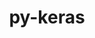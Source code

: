 ---
title: "py-keras"
layout: cache
categories: [package, develop]
meta: {"versions": ["2.14.0", "3.0.2", "3.0.4"], "compilers": ["apple-clang@=15.0.0", "gcc@=11.3.0", "gcc@=11.4.0"], "oss": ["ubuntu22.04", "ventura"], "platforms": ["darwin", "linux"], "targets": ["aarch64", "x86_64_v3"], "stacks": ["ml-darwin-aarch64-mps", "ml-linux-x86_64-cpu", "ml-linux-x86_64-cuda", "ml-linux-x86_64-rocm", "root"], "num_specs": 90, "num_specs_by_stack": {"ml-darwin-aarch64-mps": 10, "root": 90, "ml-linux-x86_64-cpu": 31, "ml-linux-x86_64-rocm": 21, "ml-linux-x86_64-cuda": 28}}
spec_details: [{"hash": "vmay5mmgirexryst4xkd5wyds33xrdga", "compiler": "apple-clang@=15.0.0", "versions": ["3.0.2"], "os": "ventura", "platform": "darwin", "target": "aarch64", "variants": ["backend=torch", "build_system=python_pip"], "stacks": ["ml-darwin-aarch64-mps", "root"], "size": "-", "tarball": "https://binaries.spack.io/develop/build_cache/darwin-ventura-aarch64/apple-clang-15.0.0/py-keras-3.0.2/darwin-ventura-aarch64-apple-clang-15.0.0-py-keras-3.0.2-vmay5mmgirexryst4xkd5wyds33xrdga.spack"}, {"hash": "d5khudi5jg7zaz574yfhs6fivyw7khj2", "compiler": "apple-clang@=15.0.0", "versions": ["3.0.2"], "os": "ventura", "platform": "darwin", "target": "aarch64", "variants": ["backend=torch", "build_system=python_pip"], "stacks": ["ml-darwin-aarch64-mps", "root"], "size": "-", "tarball": "https://binaries.spack.io/develop/build_cache/darwin-ventura-aarch64/apple-clang-15.0.0/py-keras-3.0.2/darwin-ventura-aarch64-apple-clang-15.0.0-py-keras-3.0.2-d5khudi5jg7zaz574yfhs6fivyw7khj2.spack"}, {"hash": "5lkdvfk6t2tvcncjt5klyhp2gsdaza53", "compiler": "apple-clang@=15.0.0", "versions": ["3.0.2"], "os": "ventura", "platform": "darwin", "target": "aarch64", "variants": ["backend=torch", "build_system=python_pip"], "stacks": ["ml-darwin-aarch64-mps", "root"], "size": "-", "tarball": "https://binaries.spack.io/develop/build_cache/darwin-ventura-aarch64/apple-clang-15.0.0/py-keras-3.0.2/darwin-ventura-aarch64-apple-clang-15.0.0-py-keras-3.0.2-5lkdvfk6t2tvcncjt5klyhp2gsdaza53.spack"}, {"hash": "fy2gfkczkc5tyyql42v3hhzt46qimwov", "compiler": "apple-clang@=15.0.0", "versions": ["3.0.2"], "os": "ventura", "platform": "darwin", "target": "aarch64", "variants": ["backend=torch", "build_system=python_pip"], "stacks": ["ml-darwin-aarch64-mps", "root"], "size": "-", "tarball": "https://binaries.spack.io/develop/build_cache/darwin-ventura-aarch64/apple-clang-15.0.0/py-keras-3.0.2/darwin-ventura-aarch64-apple-clang-15.0.0-py-keras-3.0.2-fy2gfkczkc5tyyql42v3hhzt46qimwov.spack"}, {"hash": "i3gzao6abbspdvwpfekdap4anuc2a37r", "compiler": "apple-clang@=15.0.0", "versions": ["3.0.2"], "os": "ventura", "platform": "darwin", "target": "aarch64", "variants": ["backend=torch", "build_system=python_pip"], "stacks": ["ml-darwin-aarch64-mps", "root"], "size": "-", "tarball": "https://binaries.spack.io/develop/build_cache/darwin-ventura-aarch64/apple-clang-15.0.0/py-keras-3.0.2/darwin-ventura-aarch64-apple-clang-15.0.0-py-keras-3.0.2-i3gzao6abbspdvwpfekdap4anuc2a37r.spack"}, {"hash": "s2pkex2savwtvqcfmz7d36um5g3eeo2t", "compiler": "apple-clang@=15.0.0", "versions": ["3.0.2"], "os": "ventura", "platform": "darwin", "target": "aarch64", "variants": ["backend=torch", "build_system=python_pip"], "stacks": ["ml-darwin-aarch64-mps", "root"], "size": "-", "tarball": "https://binaries.spack.io/develop/build_cache/darwin-ventura-aarch64/apple-clang-15.0.0/py-keras-3.0.2/darwin-ventura-aarch64-apple-clang-15.0.0-py-keras-3.0.2-s2pkex2savwtvqcfmz7d36um5g3eeo2t.spack"}, {"hash": "dwrh25i3knimhxaqrylcx75kmtauhpao", "compiler": "apple-clang@=15.0.0", "versions": ["3.0.4"], "os": "ventura", "platform": "darwin", "target": "aarch64", "variants": ["backend=torch", "build_system=python_pip"], "stacks": ["ml-darwin-aarch64-mps", "root"], "size": "-", "tarball": "https://binaries.spack.io/develop/build_cache/darwin-ventura-aarch64/apple-clang-15.0.0/py-keras-3.0.4/darwin-ventura-aarch64-apple-clang-15.0.0-py-keras-3.0.4-dwrh25i3knimhxaqrylcx75kmtauhpao.spack"}, {"hash": "4vvizdiueysbusxh2qbmn2b5liowqwcd", "compiler": "apple-clang@=15.0.0", "versions": ["3.0.4"], "os": "ventura", "platform": "darwin", "target": "aarch64", "variants": ["backend=torch", "build_system=python_pip"], "stacks": ["ml-darwin-aarch64-mps", "root"], "size": "-", "tarball": "https://binaries.spack.io/develop/build_cache/darwin-ventura-aarch64/apple-clang-15.0.0/py-keras-3.0.4/darwin-ventura-aarch64-apple-clang-15.0.0-py-keras-3.0.4-4vvizdiueysbusxh2qbmn2b5liowqwcd.spack"}, {"hash": "yh5elet6hpugb5wd2ywtpw5j6zzooai4", "compiler": "apple-clang@=15.0.0", "versions": ["3.0.2"], "os": "ventura", "platform": "darwin", "target": "aarch64", "variants": ["backend=torch", "build_system=python_pip"], "stacks": ["ml-darwin-aarch64-mps", "root"], "size": "-", "tarball": "https://binaries.spack.io/develop/build_cache/darwin-ventura-aarch64/apple-clang-15.0.0/py-keras-3.0.2/darwin-ventura-aarch64-apple-clang-15.0.0-py-keras-3.0.2-yh5elet6hpugb5wd2ywtpw5j6zzooai4.spack"}, {"hash": "pszkwtbytismx76boqx4y4og7palvqqt", "compiler": "apple-clang@=15.0.0", "versions": ["3.0.4"], "os": "ventura", "platform": "darwin", "target": "aarch64", "variants": ["backend=torch", "build_system=python_pip"], "stacks": ["ml-darwin-aarch64-mps", "root"], "size": "-", "tarball": "https://binaries.spack.io/develop/build_cache/darwin-ventura-aarch64/apple-clang-15.0.0/py-keras-3.0.4/darwin-ventura-aarch64-apple-clang-15.0.0-py-keras-3.0.4-pszkwtbytismx76boqx4y4og7palvqqt.spack"}, {"hash": "yzdpt3l6ggekkq7bqd7b6f3thf3kxsue", "compiler": "gcc@=11.3.0", "versions": ["2.14.0"], "os": "ubuntu22.04", "platform": "linux", "target": "x86_64_v3", "variants": ["build_system=python_pip"], "stacks": ["ml-linux-x86_64-cpu", "root"], "size": "-", "tarball": "https://binaries.spack.io/develop/build_cache/linux-ubuntu22.04-x86_64_v3/gcc-11.3.0/py-keras-2.14.0/linux-ubuntu22.04-x86_64_v3-gcc-11.3.0-py-keras-2.14.0-yzdpt3l6ggekkq7bqd7b6f3thf3kxsue.spack"}, {"hash": "zfrjaaanqcclru2w3rdegiqwab3mhz3u", "compiler": "gcc@=11.3.0", "versions": ["2.14.0"], "os": "ubuntu22.04", "platform": "linux", "target": "x86_64_v3", "variants": ["build_system=python_pip"], "stacks": ["ml-linux-x86_64-cpu", "root"], "size": "-", "tarball": "https://binaries.spack.io/develop/build_cache/linux-ubuntu22.04-x86_64_v3/gcc-11.3.0/py-keras-2.14.0/linux-ubuntu22.04-x86_64_v3-gcc-11.3.0-py-keras-2.14.0-zfrjaaanqcclru2w3rdegiqwab3mhz3u.spack"}, {"hash": "yzyg4w7zaryugkegu4lvvluhccmkcp4j", "compiler": "gcc@=11.3.0", "versions": ["2.14.0"], "os": "ubuntu22.04", "platform": "linux", "target": "x86_64_v3", "variants": ["build_system=python_pip"], "stacks": ["ml-linux-x86_64-rocm", "root"], "size": "-", "tarball": "https://binaries.spack.io/develop/build_cache/linux-ubuntu22.04-x86_64_v3/gcc-11.3.0/py-keras-2.14.0/linux-ubuntu22.04-x86_64_v3-gcc-11.3.0-py-keras-2.14.0-yzyg4w7zaryugkegu4lvvluhccmkcp4j.spack"}, {"hash": "2n75mczz72rzdiyfdarbbi3x6azbumlq", "compiler": "gcc@=11.3.0", "versions": ["3.0.2"], "os": "ubuntu22.04", "platform": "linux", "target": "x86_64_v3", "variants": ["backend=torch", "build_system=python_pip"], "stacks": ["ml-linux-x86_64-cpu", "root"], "size": "-", "tarball": "https://binaries.spack.io/develop/build_cache/linux-ubuntu22.04-x86_64_v3/gcc-11.3.0/py-keras-3.0.2/linux-ubuntu22.04-x86_64_v3-gcc-11.3.0-py-keras-3.0.2-2n75mczz72rzdiyfdarbbi3x6azbumlq.spack"}, {"hash": "zwvj5cbdabqtewkizsablk6onfovk4my", "compiler": "gcc@=11.3.0", "versions": ["2.14.0"], "os": "ubuntu22.04", "platform": "linux", "target": "x86_64_v3", "variants": ["build_system=python_pip"], "stacks": ["ml-linux-x86_64-rocm", "root"], "size": "-", "tarball": "https://binaries.spack.io/develop/build_cache/linux-ubuntu22.04-x86_64_v3/gcc-11.3.0/py-keras-2.14.0/linux-ubuntu22.04-x86_64_v3-gcc-11.3.0-py-keras-2.14.0-zwvj5cbdabqtewkizsablk6onfovk4my.spack"}, {"hash": "x3nvacplwprlw652afuertvzyf6agnrr", "compiler": "gcc@=11.3.0", "versions": ["3.0.4"], "os": "ubuntu22.04", "platform": "linux", "target": "x86_64_v3", "variants": ["backend=jax", "build_system=python_pip"], "stacks": ["ml-linux-x86_64-cuda", "root"], "size": "-", "tarball": "https://binaries.spack.io/develop/build_cache/linux-ubuntu22.04-x86_64_v3/gcc-11.3.0/py-keras-3.0.4/linux-ubuntu22.04-x86_64_v3-gcc-11.3.0-py-keras-3.0.4-x3nvacplwprlw652afuertvzyf6agnrr.spack"}, {"hash": "sn7l5nb5suhiglbfsnjl6zggxlqj6vd7", "compiler": "gcc@=11.3.0", "versions": ["2.14.0"], "os": "ubuntu22.04", "platform": "linux", "target": "x86_64_v3", "variants": ["build_system=python_pip"], "stacks": ["ml-linux-x86_64-cuda", "root"], "size": "-", "tarball": "https://binaries.spack.io/develop/build_cache/linux-ubuntu22.04-x86_64_v3/gcc-11.3.0/py-keras-2.14.0/linux-ubuntu22.04-x86_64_v3-gcc-11.3.0-py-keras-2.14.0-sn7l5nb5suhiglbfsnjl6zggxlqj6vd7.spack"}, {"hash": "xoibapml2eb5bynf3uva4ol2btsbxlcs", "compiler": "gcc@=11.3.0", "versions": ["2.14.0"], "os": "ubuntu22.04", "platform": "linux", "target": "x86_64_v3", "variants": ["build_system=python_pip"], "stacks": ["ml-linux-x86_64-rocm", "root"], "size": "-", "tarball": "https://binaries.spack.io/develop/build_cache/linux-ubuntu22.04-x86_64_v3/gcc-11.3.0/py-keras-2.14.0/linux-ubuntu22.04-x86_64_v3-gcc-11.3.0-py-keras-2.14.0-xoibapml2eb5bynf3uva4ol2btsbxlcs.spack"}, {"hash": "xw62vxpkkqynhs52vsyvbu5ekn26ysp4", "compiler": "gcc@=11.3.0", "versions": ["2.14.0"], "os": "ubuntu22.04", "platform": "linux", "target": "x86_64_v3", "variants": ["build_system=python_pip"], "stacks": ["ml-linux-x86_64-cpu", "root"], "size": "-", "tarball": "https://binaries.spack.io/develop/build_cache/linux-ubuntu22.04-x86_64_v3/gcc-11.3.0/py-keras-2.14.0/linux-ubuntu22.04-x86_64_v3-gcc-11.3.0-py-keras-2.14.0-xw62vxpkkqynhs52vsyvbu5ekn26ysp4.spack"}, {"hash": "dckegsh5gl3mc5tnh2oguj7ojmsbnwu3", "compiler": "gcc@=11.3.0", "versions": ["3.0.2"], "os": "ubuntu22.04", "platform": "linux", "target": "x86_64_v3", "variants": ["backend=jax", "build_system=python_pip"], "stacks": ["ml-linux-x86_64-cuda", "root"], "size": "-", "tarball": "https://binaries.spack.io/develop/build_cache/linux-ubuntu22.04-x86_64_v3/gcc-11.3.0/py-keras-3.0.2/linux-ubuntu22.04-x86_64_v3-gcc-11.3.0-py-keras-3.0.2-dckegsh5gl3mc5tnh2oguj7ojmsbnwu3.spack"}, {"hash": "ysuqgezhtdarma72oz46jxjpo5rhh236", "compiler": "gcc@=11.3.0", "versions": ["2.14.0"], "os": "ubuntu22.04", "platform": "linux", "target": "x86_64_v3", "variants": ["build_system=python_pip"], "stacks": ["ml-linux-x86_64-cpu", "root"], "size": "-", "tarball": "https://binaries.spack.io/develop/build_cache/linux-ubuntu22.04-x86_64_v3/gcc-11.3.0/py-keras-2.14.0/linux-ubuntu22.04-x86_64_v3-gcc-11.3.0-py-keras-2.14.0-ysuqgezhtdarma72oz46jxjpo5rhh236.spack"}, {"hash": "q5jngvgd53i2q37zphvzcu65zwcuppxp", "compiler": "gcc@=11.3.0", "versions": ["2.14.0"], "os": "ubuntu22.04", "platform": "linux", "target": "x86_64_v3", "variants": ["build_system=python_pip"], "stacks": ["ml-linux-x86_64-rocm", "root"], "size": "-", "tarball": "https://binaries.spack.io/develop/build_cache/linux-ubuntu22.04-x86_64_v3/gcc-11.3.0/py-keras-2.14.0/linux-ubuntu22.04-x86_64_v3-gcc-11.3.0-py-keras-2.14.0-q5jngvgd53i2q37zphvzcu65zwcuppxp.spack"}, {"hash": "xmyp5lkqvoeiynshb5na3sfspjuhlaou", "compiler": "gcc@=11.3.0", "versions": ["2.14.0"], "os": "ubuntu22.04", "platform": "linux", "target": "x86_64_v3", "variants": ["build_system=python_pip"], "stacks": ["ml-linux-x86_64-cpu", "root"], "size": "-", "tarball": "https://binaries.spack.io/develop/build_cache/linux-ubuntu22.04-x86_64_v3/gcc-11.3.0/py-keras-2.14.0/linux-ubuntu22.04-x86_64_v3-gcc-11.3.0-py-keras-2.14.0-xmyp5lkqvoeiynshb5na3sfspjuhlaou.spack"}, {"hash": "wx3nfbckz2asdlrputgrhe54mzmbln5i", "compiler": "gcc@=11.3.0", "versions": ["2.14.0"], "os": "ubuntu22.04", "platform": "linux", "target": "x86_64_v3", "variants": ["build_system=python_pip"], "stacks": ["ml-linux-x86_64-cuda", "root"], "size": "-", "tarball": "https://binaries.spack.io/develop/build_cache/linux-ubuntu22.04-x86_64_v3/gcc-11.3.0/py-keras-2.14.0/linux-ubuntu22.04-x86_64_v3-gcc-11.3.0-py-keras-2.14.0-wx3nfbckz2asdlrputgrhe54mzmbln5i.spack"}, {"hash": "lq7goe4cst5vzczugol7fgegyydq5rvh", "compiler": "gcc@=11.3.0", "versions": ["2.14.0"], "os": "ubuntu22.04", "platform": "linux", "target": "x86_64_v3", "variants": ["build_system=python_pip"], "stacks": ["ml-linux-x86_64-cuda", "root"], "size": "-", "tarball": "https://binaries.spack.io/develop/build_cache/linux-ubuntu22.04-x86_64_v3/gcc-11.3.0/py-keras-2.14.0/linux-ubuntu22.04-x86_64_v3-gcc-11.3.0-py-keras-2.14.0-lq7goe4cst5vzczugol7fgegyydq5rvh.spack"}, {"hash": "u5iz5ya4dfkgkxkpbyb562rawwuiq6ei", "compiler": "gcc@=11.3.0", "versions": ["2.14.0"], "os": "ubuntu22.04", "platform": "linux", "target": "x86_64_v3", "variants": ["build_system=python_pip"], "stacks": ["ml-linux-x86_64-rocm", "root"], "size": "-", "tarball": "https://binaries.spack.io/develop/build_cache/linux-ubuntu22.04-x86_64_v3/gcc-11.3.0/py-keras-2.14.0/linux-ubuntu22.04-x86_64_v3-gcc-11.3.0-py-keras-2.14.0-u5iz5ya4dfkgkxkpbyb562rawwuiq6ei.spack"}, {"hash": "3tqsgxbqe5akbiev3t3gtt4qp7trexp2", "compiler": "gcc@=11.3.0", "versions": ["2.14.0"], "os": "ubuntu22.04", "platform": "linux", "target": "x86_64_v3", "variants": ["build_system=python_pip"], "stacks": ["ml-linux-x86_64-rocm", "root"], "size": "-", "tarball": "https://binaries.spack.io/develop/build_cache/linux-ubuntu22.04-x86_64_v3/gcc-11.3.0/py-keras-2.14.0/linux-ubuntu22.04-x86_64_v3-gcc-11.3.0-py-keras-2.14.0-3tqsgxbqe5akbiev3t3gtt4qp7trexp2.spack"}, {"hash": "6cpjuez7dyzpfpdpzy2dw74now2ziobc", "compiler": "gcc@=11.3.0", "versions": ["2.14.0"], "os": "ubuntu22.04", "platform": "linux", "target": "x86_64_v3", "variants": ["build_system=python_pip"], "stacks": ["ml-linux-x86_64-cpu", "root"], "size": "-", "tarball": "https://binaries.spack.io/develop/build_cache/linux-ubuntu22.04-x86_64_v3/gcc-11.3.0/py-keras-2.14.0/linux-ubuntu22.04-x86_64_v3-gcc-11.3.0-py-keras-2.14.0-6cpjuez7dyzpfpdpzy2dw74now2ziobc.spack"}, {"hash": "gy36lbrspjtxpjae3eoiwrgqejkjicur", "compiler": "gcc@=11.3.0", "versions": ["2.14.0"], "os": "ubuntu22.04", "platform": "linux", "target": "x86_64_v3", "variants": ["build_system=python_pip"], "stacks": ["ml-linux-x86_64-cpu", "root"], "size": "-", "tarball": "https://binaries.spack.io/develop/build_cache/linux-ubuntu22.04-x86_64_v3/gcc-11.3.0/py-keras-2.14.0/linux-ubuntu22.04-x86_64_v3-gcc-11.3.0-py-keras-2.14.0-gy36lbrspjtxpjae3eoiwrgqejkjicur.spack"}, {"hash": "btnz72tm4q3ry6c3p5kkfu3lboo33vz2", "compiler": "gcc@=11.3.0", "versions": ["2.14.0"], "os": "ubuntu22.04", "platform": "linux", "target": "x86_64_v3", "variants": ["build_system=python_pip"], "stacks": ["ml-linux-x86_64-cpu", "root"], "size": "-", "tarball": "https://binaries.spack.io/develop/build_cache/linux-ubuntu22.04-x86_64_v3/gcc-11.3.0/py-keras-2.14.0/linux-ubuntu22.04-x86_64_v3-gcc-11.3.0-py-keras-2.14.0-btnz72tm4q3ry6c3p5kkfu3lboo33vz2.spack"}, {"hash": "dabro3g7qasjglqt6zsh3qf5nxzucphi", "compiler": "gcc@=11.3.0", "versions": ["2.14.0"], "os": "ubuntu22.04", "platform": "linux", "target": "x86_64_v3", "variants": ["build_system=python_pip"], "stacks": ["ml-linux-x86_64-cuda", "root"], "size": "-", "tarball": "https://binaries.spack.io/develop/build_cache/linux-ubuntu22.04-x86_64_v3/gcc-11.3.0/py-keras-2.14.0/linux-ubuntu22.04-x86_64_v3-gcc-11.3.0-py-keras-2.14.0-dabro3g7qasjglqt6zsh3qf5nxzucphi.spack"}, {"hash": "swbw2mt76sfdano4l64a22y52rzkixij", "compiler": "gcc@=11.3.0", "versions": ["2.14.0"], "os": "ubuntu22.04", "platform": "linux", "target": "x86_64_v3", "variants": ["build_system=python_pip"], "stacks": ["ml-linux-x86_64-rocm", "root"], "size": "-", "tarball": "https://binaries.spack.io/develop/build_cache/linux-ubuntu22.04-x86_64_v3/gcc-11.3.0/py-keras-2.14.0/linux-ubuntu22.04-x86_64_v3-gcc-11.3.0-py-keras-2.14.0-swbw2mt76sfdano4l64a22y52rzkixij.spack"}, {"hash": "ets7sdiameo6tjrpshqguiv7z6hxvivl", "compiler": "gcc@=11.3.0", "versions": ["2.14.0"], "os": "ubuntu22.04", "platform": "linux", "target": "x86_64_v3", "variants": ["build_system=python_pip"], "stacks": ["ml-linux-x86_64-rocm", "root"], "size": "-", "tarball": "https://binaries.spack.io/develop/build_cache/linux-ubuntu22.04-x86_64_v3/gcc-11.3.0/py-keras-2.14.0/linux-ubuntu22.04-x86_64_v3-gcc-11.3.0-py-keras-2.14.0-ets7sdiameo6tjrpshqguiv7z6hxvivl.spack"}, {"hash": "gq36yhr3rxildq27ggcqz2m5wwo2ajp7", "compiler": "gcc@=11.3.0", "versions": ["2.14.0"], "os": "ubuntu22.04", "platform": "linux", "target": "x86_64_v3", "variants": ["build_system=python_pip"], "stacks": ["ml-linux-x86_64-rocm", "root"], "size": "-", "tarball": "https://binaries.spack.io/develop/build_cache/linux-ubuntu22.04-x86_64_v3/gcc-11.3.0/py-keras-2.14.0/linux-ubuntu22.04-x86_64_v3-gcc-11.3.0-py-keras-2.14.0-gq36yhr3rxildq27ggcqz2m5wwo2ajp7.spack"}, {"hash": "fomnmxk2rjr762t66pxoxv3myvvhybml", "compiler": "gcc@=11.3.0", "versions": ["2.14.0"], "os": "ubuntu22.04", "platform": "linux", "target": "x86_64_v3", "variants": ["build_system=python_pip"], "stacks": ["ml-linux-x86_64-cuda", "root"], "size": "-", "tarball": "https://binaries.spack.io/develop/build_cache/linux-ubuntu22.04-x86_64_v3/gcc-11.3.0/py-keras-2.14.0/linux-ubuntu22.04-x86_64_v3-gcc-11.3.0-py-keras-2.14.0-fomnmxk2rjr762t66pxoxv3myvvhybml.spack"}, {"hash": "cvwduvrdcmy3a5mefyz7cwsczxwxuch3", "compiler": "gcc@=11.3.0", "versions": ["2.14.0"], "os": "ubuntu22.04", "platform": "linux", "target": "x86_64_v3", "variants": ["build_system=python_pip"], "stacks": ["ml-linux-x86_64-cuda", "root"], "size": "-", "tarball": "https://binaries.spack.io/develop/build_cache/linux-ubuntu22.04-x86_64_v3/gcc-11.3.0/py-keras-2.14.0/linux-ubuntu22.04-x86_64_v3-gcc-11.3.0-py-keras-2.14.0-cvwduvrdcmy3a5mefyz7cwsczxwxuch3.spack"}, {"hash": "krgeabxkw245mjkufj55xws5dhdgppoc", "compiler": "gcc@=11.3.0", "versions": ["2.14.0"], "os": "ubuntu22.04", "platform": "linux", "target": "x86_64_v3", "variants": ["build_system=python_pip"], "stacks": ["ml-linux-x86_64-cuda", "root"], "size": "-", "tarball": "https://binaries.spack.io/develop/build_cache/linux-ubuntu22.04-x86_64_v3/gcc-11.3.0/py-keras-2.14.0/linux-ubuntu22.04-x86_64_v3-gcc-11.3.0-py-keras-2.14.0-krgeabxkw245mjkufj55xws5dhdgppoc.spack"}, {"hash": "c4lf22myhitbus4aze4bjtx5kyd3v7yr", "compiler": "gcc@=11.3.0", "versions": ["3.0.4"], "os": "ubuntu22.04", "platform": "linux", "target": "x86_64_v3", "variants": ["backend=torch", "build_system=python_pip"], "stacks": ["ml-linux-x86_64-cpu", "root"], "size": "-", "tarball": "https://binaries.spack.io/develop/build_cache/linux-ubuntu22.04-x86_64_v3/gcc-11.3.0/py-keras-3.0.4/linux-ubuntu22.04-x86_64_v3-gcc-11.3.0-py-keras-3.0.4-c4lf22myhitbus4aze4bjtx5kyd3v7yr.spack"}, {"hash": "kta7vghoyb7tezwgicgg33drpxmxke4l", "compiler": "gcc@=11.3.0", "versions": ["2.14.0"], "os": "ubuntu22.04", "platform": "linux", "target": "x86_64_v3", "variants": ["build_system=python_pip"], "stacks": ["ml-linux-x86_64-cuda", "root"], "size": "-", "tarball": "https://binaries.spack.io/develop/build_cache/linux-ubuntu22.04-x86_64_v3/gcc-11.3.0/py-keras-2.14.0/linux-ubuntu22.04-x86_64_v3-gcc-11.3.0-py-keras-2.14.0-kta7vghoyb7tezwgicgg33drpxmxke4l.spack"}, {"hash": "moeh2hblrxxmzoehtvx6uoexoygrko3o", "compiler": "gcc@=11.3.0", "versions": ["3.0.2"], "os": "ubuntu22.04", "platform": "linux", "target": "x86_64_v3", "variants": ["backend=jax", "build_system=python_pip"], "stacks": ["ml-linux-x86_64-cuda", "root"], "size": "-", "tarball": "https://binaries.spack.io/develop/build_cache/linux-ubuntu22.04-x86_64_v3/gcc-11.3.0/py-keras-3.0.2/linux-ubuntu22.04-x86_64_v3-gcc-11.3.0-py-keras-3.0.2-moeh2hblrxxmzoehtvx6uoexoygrko3o.spack"}, {"hash": "e43axwatz7fhzzr27eub4asmji4ryber", "compiler": "gcc@=11.3.0", "versions": ["3.0.2"], "os": "ubuntu22.04", "platform": "linux", "target": "x86_64_v3", "variants": ["backend=torch", "build_system=python_pip"], "stacks": ["ml-linux-x86_64-cuda", "root"], "size": "-", "tarball": "https://binaries.spack.io/develop/build_cache/linux-ubuntu22.04-x86_64_v3/gcc-11.3.0/py-keras-3.0.2/linux-ubuntu22.04-x86_64_v3-gcc-11.3.0-py-keras-3.0.2-e43axwatz7fhzzr27eub4asmji4ryber.spack"}, {"hash": "5uzey5r76g7km52hrtcjvx6blzaut4hq", "compiler": "gcc@=11.3.0", "versions": ["3.0.2"], "os": "ubuntu22.04", "platform": "linux", "target": "x86_64_v3", "variants": ["backend=torch", "build_system=python_pip"], "stacks": ["ml-linux-x86_64-cuda", "root"], "size": "-", "tarball": "https://binaries.spack.io/develop/build_cache/linux-ubuntu22.04-x86_64_v3/gcc-11.3.0/py-keras-3.0.2/linux-ubuntu22.04-x86_64_v3-gcc-11.3.0-py-keras-3.0.2-5uzey5r76g7km52hrtcjvx6blzaut4hq.spack"}, {"hash": "oqtejew3hl5n3t7i2z34o44pg47kx572", "compiler": "gcc@=11.3.0", "versions": ["3.0.2"], "os": "ubuntu22.04", "platform": "linux", "target": "x86_64_v3", "variants": ["backend=jax", "build_system=python_pip"], "stacks": ["ml-linux-x86_64-cuda", "root"], "size": "-", "tarball": "https://binaries.spack.io/develop/build_cache/linux-ubuntu22.04-x86_64_v3/gcc-11.3.0/py-keras-3.0.2/linux-ubuntu22.04-x86_64_v3-gcc-11.3.0-py-keras-3.0.2-oqtejew3hl5n3t7i2z34o44pg47kx572.spack"}, {"hash": "eg3t7tigbeit4eh3xendo7abhy2r3wkb", "compiler": "gcc@=11.3.0", "versions": ["3.0.2"], "os": "ubuntu22.04", "platform": "linux", "target": "x86_64_v3", "variants": ["backend=jax", "build_system=python_pip"], "stacks": ["ml-linux-x86_64-rocm", "root"], "size": "-", "tarball": "https://binaries.spack.io/develop/build_cache/linux-ubuntu22.04-x86_64_v3/gcc-11.3.0/py-keras-3.0.2/linux-ubuntu22.04-x86_64_v3-gcc-11.3.0-py-keras-3.0.2-eg3t7tigbeit4eh3xendo7abhy2r3wkb.spack"}, {"hash": "ot2nppzlkzgtnocuksau2art6mgxuhma", "compiler": "gcc@=11.3.0", "versions": ["3.0.2"], "os": "ubuntu22.04", "platform": "linux", "target": "x86_64_v3", "variants": ["backend=jax", "build_system=python_pip"], "stacks": ["ml-linux-x86_64-cuda", "root"], "size": "-", "tarball": "https://binaries.spack.io/develop/build_cache/linux-ubuntu22.04-x86_64_v3/gcc-11.3.0/py-keras-3.0.2/linux-ubuntu22.04-x86_64_v3-gcc-11.3.0-py-keras-3.0.2-ot2nppzlkzgtnocuksau2art6mgxuhma.spack"}, {"hash": "7sbhsdhfax7ztnkhq3t2ii4prplvvite", "compiler": "gcc@=11.3.0", "versions": ["3.0.2"], "os": "ubuntu22.04", "platform": "linux", "target": "x86_64_v3", "variants": ["backend=torch", "build_system=python_pip"], "stacks": ["ml-linux-x86_64-cpu", "root"], "size": "-", "tarball": "https://binaries.spack.io/develop/build_cache/linux-ubuntu22.04-x86_64_v3/gcc-11.3.0/py-keras-3.0.2/linux-ubuntu22.04-x86_64_v3-gcc-11.3.0-py-keras-3.0.2-7sbhsdhfax7ztnkhq3t2ii4prplvvite.spack"}, {"hash": "pisocchvmybcnj3v73i653d2cyve34vm", "compiler": "gcc@=11.3.0", "versions": ["3.0.2"], "os": "ubuntu22.04", "platform": "linux", "target": "x86_64_v3", "variants": ["backend=jax", "build_system=python_pip"], "stacks": ["ml-linux-x86_64-cpu", "root"], "size": "-", "tarball": "https://binaries.spack.io/develop/build_cache/linux-ubuntu22.04-x86_64_v3/gcc-11.3.0/py-keras-3.0.2/linux-ubuntu22.04-x86_64_v3-gcc-11.3.0-py-keras-3.0.2-pisocchvmybcnj3v73i653d2cyve34vm.spack"}, {"hash": "fg4kpestwxmzsnuayoxektshtsh4cvhi", "compiler": "gcc@=11.3.0", "versions": ["3.0.2"], "os": "ubuntu22.04", "platform": "linux", "target": "x86_64_v3", "variants": ["backend=torch", "build_system=python_pip"], "stacks": ["ml-linux-x86_64-cpu", "root"], "size": "-", "tarball": "https://binaries.spack.io/develop/build_cache/linux-ubuntu22.04-x86_64_v3/gcc-11.3.0/py-keras-3.0.2/linux-ubuntu22.04-x86_64_v3-gcc-11.3.0-py-keras-3.0.2-fg4kpestwxmzsnuayoxektshtsh4cvhi.spack"}, {"hash": "x2qp3s4yxjmseq7bagkdmwo73m3urhps", "compiler": "gcc@=11.3.0", "versions": ["3.0.2"], "os": "ubuntu22.04", "platform": "linux", "target": "x86_64_v3", "variants": ["backend=torch", "build_system=python_pip"], "stacks": ["ml-linux-x86_64-cuda", "root"], "size": "-", "tarball": "https://binaries.spack.io/develop/build_cache/linux-ubuntu22.04-x86_64_v3/gcc-11.3.0/py-keras-3.0.2/linux-ubuntu22.04-x86_64_v3-gcc-11.3.0-py-keras-3.0.2-x2qp3s4yxjmseq7bagkdmwo73m3urhps.spack"}, {"hash": "hvz6omunfkmdp7mhfvklibmozghzthfn", "compiler": "gcc@=11.3.0", "versions": ["3.0.2"], "os": "ubuntu22.04", "platform": "linux", "target": "x86_64_v3", "variants": ["backend=jax", "build_system=python_pip"], "stacks": ["ml-linux-x86_64-rocm", "root"], "size": "-", "tarball": "https://binaries.spack.io/develop/build_cache/linux-ubuntu22.04-x86_64_v3/gcc-11.3.0/py-keras-3.0.2/linux-ubuntu22.04-x86_64_v3-gcc-11.3.0-py-keras-3.0.2-hvz6omunfkmdp7mhfvklibmozghzthfn.spack"}, {"hash": "zb2upvrgqnica4se4alo5yymk2c5fr5z", "compiler": "gcc@=11.3.0", "versions": ["3.0.2"], "os": "ubuntu22.04", "platform": "linux", "target": "x86_64_v3", "variants": ["backend=jax", "build_system=python_pip"], "stacks": ["ml-linux-x86_64-rocm", "root"], "size": "-", "tarball": "https://binaries.spack.io/develop/build_cache/linux-ubuntu22.04-x86_64_v3/gcc-11.3.0/py-keras-3.0.2/linux-ubuntu22.04-x86_64_v3-gcc-11.3.0-py-keras-3.0.2-zb2upvrgqnica4se4alo5yymk2c5fr5z.spack"}, {"hash": "gd4xugazjxjf3kcp3xxbhoiimvgdbven", "compiler": "gcc@=11.3.0", "versions": ["3.0.2"], "os": "ubuntu22.04", "platform": "linux", "target": "x86_64_v3", "variants": ["backend=jax", "build_system=python_pip"], "stacks": ["ml-linux-x86_64-cpu", "root"], "size": "-", "tarball": "https://binaries.spack.io/develop/build_cache/linux-ubuntu22.04-x86_64_v3/gcc-11.3.0/py-keras-3.0.2/linux-ubuntu22.04-x86_64_v3-gcc-11.3.0-py-keras-3.0.2-gd4xugazjxjf3kcp3xxbhoiimvgdbven.spack"}, {"hash": "z6r3ugx2jjhpzfhjxo6oirn4hh3zbezz", "compiler": "gcc@=11.3.0", "versions": ["3.0.2"], "os": "ubuntu22.04", "platform": "linux", "target": "x86_64_v3", "variants": ["backend=jax", "build_system=python_pip"], "stacks": ["ml-linux-x86_64-cpu", "root"], "size": "-", "tarball": "https://binaries.spack.io/develop/build_cache/linux-ubuntu22.04-x86_64_v3/gcc-11.3.0/py-keras-3.0.2/linux-ubuntu22.04-x86_64_v3-gcc-11.3.0-py-keras-3.0.2-z6r3ugx2jjhpzfhjxo6oirn4hh3zbezz.spack"}, {"hash": "jbzkkguadqwjhkvu3sag264kjamccqel", "compiler": "gcc@=11.3.0", "versions": ["3.0.2"], "os": "ubuntu22.04", "platform": "linux", "target": "x86_64_v3", "variants": ["backend=jax", "build_system=python_pip"], "stacks": ["ml-linux-x86_64-rocm", "root"], "size": "-", "tarball": "https://binaries.spack.io/develop/build_cache/linux-ubuntu22.04-x86_64_v3/gcc-11.3.0/py-keras-3.0.2/linux-ubuntu22.04-x86_64_v3-gcc-11.3.0-py-keras-3.0.2-jbzkkguadqwjhkvu3sag264kjamccqel.spack"}, {"hash": "46aj63oc6bsdbnyjnbhx7zkfjwyldegp", "compiler": "gcc@=11.3.0", "versions": ["3.0.4"], "os": "ubuntu22.04", "platform": "linux", "target": "x86_64_v3", "variants": ["backend=torch", "build_system=python_pip"], "stacks": ["ml-linux-x86_64-cpu", "root"], "size": "-", "tarball": "https://binaries.spack.io/develop/build_cache/linux-ubuntu22.04-x86_64_v3/gcc-11.3.0/py-keras-3.0.4/linux-ubuntu22.04-x86_64_v3-gcc-11.3.0-py-keras-3.0.4-46aj63oc6bsdbnyjnbhx7zkfjwyldegp.spack"}, {"hash": "jhgcarkgtuxk3n6l76ehqmpnbq3bsr27", "compiler": "gcc@=11.3.0", "versions": ["3.0.2"], "os": "ubuntu22.04", "platform": "linux", "target": "x86_64_v3", "variants": ["backend=jax", "build_system=python_pip"], "stacks": ["ml-linux-x86_64-rocm", "root"], "size": "-", "tarball": "https://binaries.spack.io/develop/build_cache/linux-ubuntu22.04-x86_64_v3/gcc-11.3.0/py-keras-3.0.2/linux-ubuntu22.04-x86_64_v3-gcc-11.3.0-py-keras-3.0.2-jhgcarkgtuxk3n6l76ehqmpnbq3bsr27.spack"}, {"hash": "obinl26mrcs5pq2hofumxi56ksdnnduy", "compiler": "gcc@=11.3.0", "versions": ["3.0.2"], "os": "ubuntu22.04", "platform": "linux", "target": "x86_64_v3", "variants": ["backend=jax", "build_system=python_pip"], "stacks": ["ml-linux-x86_64-cpu", "root"], "size": "-", "tarball": "https://binaries.spack.io/develop/build_cache/linux-ubuntu22.04-x86_64_v3/gcc-11.3.0/py-keras-3.0.2/linux-ubuntu22.04-x86_64_v3-gcc-11.3.0-py-keras-3.0.2-obinl26mrcs5pq2hofumxi56ksdnnduy.spack"}, {"hash": "gx2wav67rvandib2whrkd6pcodq2cmwo", "compiler": "gcc@=11.3.0", "versions": ["3.0.2"], "os": "ubuntu22.04", "platform": "linux", "target": "x86_64_v3", "variants": ["backend=torch", "build_system=python_pip"], "stacks": ["ml-linux-x86_64-cuda", "root"], "size": "-", "tarball": "https://binaries.spack.io/develop/build_cache/linux-ubuntu22.04-x86_64_v3/gcc-11.3.0/py-keras-3.0.2/linux-ubuntu22.04-x86_64_v3-gcc-11.3.0-py-keras-3.0.2-gx2wav67rvandib2whrkd6pcodq2cmwo.spack"}, {"hash": "6rrrz7ky44aavnkj3wrsqnkrchir4rkr", "compiler": "gcc@=11.3.0", "versions": ["3.0.4"], "os": "ubuntu22.04", "platform": "linux", "target": "x86_64_v3", "variants": ["backend=jax", "build_system=python_pip"], "stacks": ["ml-linux-x86_64-cpu", "root"], "size": "-", "tarball": "https://binaries.spack.io/develop/build_cache/linux-ubuntu22.04-x86_64_v3/gcc-11.3.0/py-keras-3.0.4/linux-ubuntu22.04-x86_64_v3-gcc-11.3.0-py-keras-3.0.4-6rrrz7ky44aavnkj3wrsqnkrchir4rkr.spack"}, {"hash": "jskmyjr6f2xjriuwyw3xbbkrvll3epzn", "compiler": "gcc@=11.3.0", "versions": ["3.0.2"], "os": "ubuntu22.04", "platform": "linux", "target": "x86_64_v3", "variants": ["backend=jax", "build_system=python_pip"], "stacks": ["ml-linux-x86_64-cuda", "root"], "size": "-", "tarball": "https://binaries.spack.io/develop/build_cache/linux-ubuntu22.04-x86_64_v3/gcc-11.3.0/py-keras-3.0.2/linux-ubuntu22.04-x86_64_v3-gcc-11.3.0-py-keras-3.0.2-jskmyjr6f2xjriuwyw3xbbkrvll3epzn.spack"}, {"hash": "xr7iuqa2trsztxsp6pa5sbzip6kpe2hu", "compiler": "gcc@=11.3.0", "versions": ["3.0.2"], "os": "ubuntu22.04", "platform": "linux", "target": "x86_64_v3", "variants": ["backend=torch", "build_system=python_pip"], "stacks": ["ml-linux-x86_64-cpu", "root"], "size": "-", "tarball": "https://binaries.spack.io/develop/build_cache/linux-ubuntu22.04-x86_64_v3/gcc-11.3.0/py-keras-3.0.2/linux-ubuntu22.04-x86_64_v3-gcc-11.3.0-py-keras-3.0.2-xr7iuqa2trsztxsp6pa5sbzip6kpe2hu.spack"}, {"hash": "lw62u4wwjk5wb3k5dso5isa6atcq55g6", "compiler": "gcc@=11.3.0", "versions": ["3.0.2"], "os": "ubuntu22.04", "platform": "linux", "target": "x86_64_v3", "variants": ["backend=jax", "build_system=python_pip"], "stacks": ["ml-linux-x86_64-cpu", "root"], "size": "-", "tarball": "https://binaries.spack.io/develop/build_cache/linux-ubuntu22.04-x86_64_v3/gcc-11.3.0/py-keras-3.0.2/linux-ubuntu22.04-x86_64_v3-gcc-11.3.0-py-keras-3.0.2-lw62u4wwjk5wb3k5dso5isa6atcq55g6.spack"}, {"hash": "zlxmn54ebjvuzdxvp5rfg3qqvldhyzkr", "compiler": "gcc@=11.3.0", "versions": ["3.0.2"], "os": "ubuntu22.04", "platform": "linux", "target": "x86_64_v3", "variants": ["backend=torch", "build_system=python_pip"], "stacks": ["ml-linux-x86_64-cuda", "root"], "size": "-", "tarball": "https://binaries.spack.io/develop/build_cache/linux-ubuntu22.04-x86_64_v3/gcc-11.3.0/py-keras-3.0.2/linux-ubuntu22.04-x86_64_v3-gcc-11.3.0-py-keras-3.0.2-zlxmn54ebjvuzdxvp5rfg3qqvldhyzkr.spack"}, {"hash": "jpiegtcc2pw6z3j3zadwzeh7oawnns56", "compiler": "gcc@=11.3.0", "versions": ["3.0.2"], "os": "ubuntu22.04", "platform": "linux", "target": "x86_64_v3", "variants": ["backend=jax", "build_system=python_pip"], "stacks": ["ml-linux-x86_64-rocm", "root"], "size": "-", "tarball": "https://binaries.spack.io/develop/build_cache/linux-ubuntu22.04-x86_64_v3/gcc-11.3.0/py-keras-3.0.2/linux-ubuntu22.04-x86_64_v3-gcc-11.3.0-py-keras-3.0.2-jpiegtcc2pw6z3j3zadwzeh7oawnns56.spack"}, {"hash": "23at2v55qmbn4me4pecge2b37qfel54d", "compiler": "gcc@=11.3.0", "versions": ["3.0.4"], "os": "ubuntu22.04", "platform": "linux", "target": "x86_64_v3", "variants": ["backend=torch", "build_system=python_pip"], "stacks": ["ml-linux-x86_64-cpu", "root"], "size": "-", "tarball": "https://binaries.spack.io/develop/build_cache/linux-ubuntu22.04-x86_64_v3/gcc-11.3.0/py-keras-3.0.4/linux-ubuntu22.04-x86_64_v3-gcc-11.3.0-py-keras-3.0.4-23at2v55qmbn4me4pecge2b37qfel54d.spack"}, {"hash": "nbf3g67kqj4h4kdv2iagtwxxofm5ghq7", "compiler": "gcc@=11.3.0", "versions": ["3.0.2"], "os": "ubuntu22.04", "platform": "linux", "target": "x86_64_v3", "variants": ["backend=torch", "build_system=python_pip"], "stacks": ["ml-linux-x86_64-cuda", "root"], "size": "-", "tarball": "https://binaries.spack.io/develop/build_cache/linux-ubuntu22.04-x86_64_v3/gcc-11.3.0/py-keras-3.0.2/linux-ubuntu22.04-x86_64_v3-gcc-11.3.0-py-keras-3.0.2-nbf3g67kqj4h4kdv2iagtwxxofm5ghq7.spack"}, {"hash": "mmpymhzblulvrcworw6j2w4oe727z6uh", "compiler": "gcc@=11.3.0", "versions": ["3.0.2"], "os": "ubuntu22.04", "platform": "linux", "target": "x86_64_v3", "variants": ["backend=torch", "build_system=python_pip"], "stacks": ["ml-linux-x86_64-cpu", "root"], "size": "-", "tarball": "https://binaries.spack.io/develop/build_cache/linux-ubuntu22.04-x86_64_v3/gcc-11.3.0/py-keras-3.0.2/linux-ubuntu22.04-x86_64_v3-gcc-11.3.0-py-keras-3.0.2-mmpymhzblulvrcworw6j2w4oe727z6uh.spack"}, {"hash": "7ob6xxbo6btbrc7dqyvu7hpty4fyl6kp", "compiler": "gcc@=11.3.0", "versions": ["3.0.4"], "os": "ubuntu22.04", "platform": "linux", "target": "x86_64_v3", "variants": ["backend=torch", "build_system=python_pip"], "stacks": ["ml-linux-x86_64-cuda", "root"], "size": "-", "tarball": "https://binaries.spack.io/develop/build_cache/linux-ubuntu22.04-x86_64_v3/gcc-11.3.0/py-keras-3.0.4/linux-ubuntu22.04-x86_64_v3-gcc-11.3.0-py-keras-3.0.4-7ob6xxbo6btbrc7dqyvu7hpty4fyl6kp.spack"}, {"hash": "nznc572m2n5larhudr6wwvsgjviirqtr", "compiler": "gcc@=11.3.0", "versions": ["3.0.2"], "os": "ubuntu22.04", "platform": "linux", "target": "x86_64_v3", "variants": ["backend=torch", "build_system=python_pip"], "stacks": ["ml-linux-x86_64-cuda", "root"], "size": "-", "tarball": "https://binaries.spack.io/develop/build_cache/linux-ubuntu22.04-x86_64_v3/gcc-11.3.0/py-keras-3.0.2/linux-ubuntu22.04-x86_64_v3-gcc-11.3.0-py-keras-3.0.2-nznc572m2n5larhudr6wwvsgjviirqtr.spack"}, {"hash": "kr23xcl577pust56fhtunomsm6vwp65m", "compiler": "gcc@=11.3.0", "versions": ["3.0.2"], "os": "ubuntu22.04", "platform": "linux", "target": "x86_64_v3", "variants": ["backend=torch", "build_system=python_pip"], "stacks": ["ml-linux-x86_64-cpu", "root"], "size": "-", "tarball": "https://binaries.spack.io/develop/build_cache/linux-ubuntu22.04-x86_64_v3/gcc-11.3.0/py-keras-3.0.2/linux-ubuntu22.04-x86_64_v3-gcc-11.3.0-py-keras-3.0.2-kr23xcl577pust56fhtunomsm6vwp65m.spack"}, {"hash": "etax346onvbu7rsuni3b7hmrpgoxcxmd", "compiler": "gcc@=11.3.0", "versions": ["3.0.2"], "os": "ubuntu22.04", "platform": "linux", "target": "x86_64_v3", "variants": ["backend=torch", "build_system=python_pip"], "stacks": ["ml-linux-x86_64-cpu", "root"], "size": "-", "tarball": "https://binaries.spack.io/develop/build_cache/linux-ubuntu22.04-x86_64_v3/gcc-11.3.0/py-keras-3.0.2/linux-ubuntu22.04-x86_64_v3-gcc-11.3.0-py-keras-3.0.2-etax346onvbu7rsuni3b7hmrpgoxcxmd.spack"}, {"hash": "iop2pzz7rzxhy4u3nbvhxsd23jp5y32b", "compiler": "gcc@=11.3.0", "versions": ["3.0.4"], "os": "ubuntu22.04", "platform": "linux", "target": "x86_64_v3", "variants": ["backend=jax", "build_system=python_pip"], "stacks": ["ml-linux-x86_64-cuda", "root"], "size": "-", "tarball": "https://binaries.spack.io/develop/build_cache/linux-ubuntu22.04-x86_64_v3/gcc-11.3.0/py-keras-3.0.4/linux-ubuntu22.04-x86_64_v3-gcc-11.3.0-py-keras-3.0.4-iop2pzz7rzxhy4u3nbvhxsd23jp5y32b.spack"}, {"hash": "grde5fuf6go6sgcufqlczhggo2ufizy7", "compiler": "gcc@=11.3.0", "versions": ["3.0.4"], "os": "ubuntu22.04", "platform": "linux", "target": "x86_64_v3", "variants": ["backend=jax", "build_system=python_pip"], "stacks": ["ml-linux-x86_64-rocm", "root"], "size": "-", "tarball": "https://binaries.spack.io/develop/build_cache/linux-ubuntu22.04-x86_64_v3/gcc-11.3.0/py-keras-3.0.4/linux-ubuntu22.04-x86_64_v3-gcc-11.3.0-py-keras-3.0.4-grde5fuf6go6sgcufqlczhggo2ufizy7.spack"}, {"hash": "ldzbglz2hp5lyetacs3aupub3zgukb65", "compiler": "gcc@=11.3.0", "versions": ["3.0.4"], "os": "ubuntu22.04", "platform": "linux", "target": "x86_64_v3", "variants": ["backend=torch", "build_system=python_pip"], "stacks": ["ml-linux-x86_64-cuda", "root"], "size": "-", "tarball": "https://binaries.spack.io/develop/build_cache/linux-ubuntu22.04-x86_64_v3/gcc-11.3.0/py-keras-3.0.4/linux-ubuntu22.04-x86_64_v3-gcc-11.3.0-py-keras-3.0.4-ldzbglz2hp5lyetacs3aupub3zgukb65.spack"}, {"hash": "ufr7eeqyy7wl6wvplx5oehdx6ibn2spl", "compiler": "gcc@=11.3.0", "versions": ["3.0.4"], "os": "ubuntu22.04", "platform": "linux", "target": "x86_64_v3", "variants": ["backend=torch", "build_system=python_pip"], "stacks": ["ml-linux-x86_64-cuda", "root"], "size": "-", "tarball": "https://binaries.spack.io/develop/build_cache/linux-ubuntu22.04-x86_64_v3/gcc-11.3.0/py-keras-3.0.4/linux-ubuntu22.04-x86_64_v3-gcc-11.3.0-py-keras-3.0.4-ufr7eeqyy7wl6wvplx5oehdx6ibn2spl.spack"}, {"hash": "kt2wc323625hcpmbacrvavbs7ub6rt3g", "compiler": "gcc@=11.3.0", "versions": ["3.0.4"], "os": "ubuntu22.04", "platform": "linux", "target": "x86_64_v3", "variants": ["backend=jax", "build_system=python_pip"], "stacks": ["ml-linux-x86_64-rocm", "root"], "size": "-", "tarball": "https://binaries.spack.io/develop/build_cache/linux-ubuntu22.04-x86_64_v3/gcc-11.3.0/py-keras-3.0.4/linux-ubuntu22.04-x86_64_v3-gcc-11.3.0-py-keras-3.0.4-kt2wc323625hcpmbacrvavbs7ub6rt3g.spack"}, {"hash": "x62jzaslfdzjx6q3ceblsc7keb34vdn3", "compiler": "gcc@=11.3.0", "versions": ["3.0.4"], "os": "ubuntu22.04", "platform": "linux", "target": "x86_64_v3", "variants": ["backend=jax", "build_system=python_pip"], "stacks": ["ml-linux-x86_64-cpu", "root"], "size": "-", "tarball": "https://binaries.spack.io/develop/build_cache/linux-ubuntu22.04-x86_64_v3/gcc-11.3.0/py-keras-3.0.4/linux-ubuntu22.04-x86_64_v3-gcc-11.3.0-py-keras-3.0.4-x62jzaslfdzjx6q3ceblsc7keb34vdn3.spack"}, {"hash": "yuvon2jdu5dxbifapso7gy34nchau2hb", "compiler": "gcc@=11.4.0", "versions": ["3.0.4"], "os": "ubuntu22.04", "platform": "linux", "target": "x86_64_v3", "variants": ["backend=jax", "build_system=python_pip"], "stacks": ["ml-linux-x86_64-rocm", "root"], "size": "-", "tarball": "https://binaries.spack.io/develop/build_cache/linux-ubuntu22.04-x86_64_v3/gcc-11.4.0/py-keras-3.0.4/linux-ubuntu22.04-x86_64_v3-gcc-11.4.0-py-keras-3.0.4-yuvon2jdu5dxbifapso7gy34nchau2hb.spack"}, {"hash": "qw4h2yabcgmo4lvi55qx6sijokdba22q", "compiler": "gcc@=11.4.0", "versions": ["3.0.4"], "os": "ubuntu22.04", "platform": "linux", "target": "x86_64_v3", "variants": ["backend=torch", "build_system=python_pip"], "stacks": ["ml-linux-x86_64-cpu", "root"], "size": "-", "tarball": "https://binaries.spack.io/develop/build_cache/linux-ubuntu22.04-x86_64_v3/gcc-11.4.0/py-keras-3.0.4/linux-ubuntu22.04-x86_64_v3-gcc-11.4.0-py-keras-3.0.4-qw4h2yabcgmo4lvi55qx6sijokdba22q.spack"}, {"hash": "u4c3ft5vqhihf5k3hmg7hgm6waayxt3c", "compiler": "gcc@=11.4.0", "versions": ["2.14.0"], "os": "ubuntu22.04", "platform": "linux", "target": "x86_64_v3", "variants": ["build_system=python_pip"], "stacks": ["ml-linux-x86_64-cpu", "root"], "size": "-", "tarball": "https://binaries.spack.io/develop/build_cache/linux-ubuntu22.04-x86_64_v3/gcc-11.4.0/py-keras-2.14.0/linux-ubuntu22.04-x86_64_v3-gcc-11.4.0-py-keras-2.14.0-u4c3ft5vqhihf5k3hmg7hgm6waayxt3c.spack"}, {"hash": "vebyhu4ljxddlfi57fy62kfnbgusxzgr", "compiler": "gcc@=11.4.0", "versions": ["2.14.0"], "os": "ubuntu22.04", "platform": "linux", "target": "x86_64_v3", "variants": ["build_system=python_pip"], "stacks": ["ml-linux-x86_64-cpu", "root"], "size": "-", "tarball": "https://binaries.spack.io/develop/build_cache/linux-ubuntu22.04-x86_64_v3/gcc-11.4.0/py-keras-2.14.0/linux-ubuntu22.04-x86_64_v3-gcc-11.4.0-py-keras-2.14.0-vebyhu4ljxddlfi57fy62kfnbgusxzgr.spack"}, {"hash": "qnp2eqn3rpbfd7vwdqj2t2zfqgjvhw5r", "compiler": "gcc@=11.4.0", "versions": ["2.14.0"], "os": "ubuntu22.04", "platform": "linux", "target": "x86_64_v3", "variants": ["build_system=python_pip"], "stacks": ["ml-linux-x86_64-rocm", "root"], "size": "-", "tarball": "https://binaries.spack.io/develop/build_cache/linux-ubuntu22.04-x86_64_v3/gcc-11.4.0/py-keras-2.14.0/linux-ubuntu22.04-x86_64_v3-gcc-11.4.0-py-keras-2.14.0-qnp2eqn3rpbfd7vwdqj2t2zfqgjvhw5r.spack"}, {"hash": "r6ubcsa2fpaovneis3awyq3i4476kqk2", "compiler": "gcc@=11.4.0", "versions": ["2.14.0"], "os": "ubuntu22.04", "platform": "linux", "target": "x86_64_v3", "variants": ["build_system=python_pip"], "stacks": ["ml-linux-x86_64-cuda", "root"], "size": "-", "tarball": "https://binaries.spack.io/develop/build_cache/linux-ubuntu22.04-x86_64_v3/gcc-11.4.0/py-keras-2.14.0/linux-ubuntu22.04-x86_64_v3-gcc-11.4.0-py-keras-2.14.0-r6ubcsa2fpaovneis3awyq3i4476kqk2.spack"}, {"hash": "wowt2752qvhuzsqtmyuyl2fweyeslkod", "compiler": "gcc@=11.4.0", "versions": ["3.0.4"], "os": "ubuntu22.04", "platform": "linux", "target": "x86_64_v3", "variants": ["backend=torch", "build_system=python_pip"], "stacks": ["ml-linux-x86_64-cpu", "root"], "size": "-", "tarball": "https://binaries.spack.io/develop/build_cache/linux-ubuntu22.04-x86_64_v3/gcc-11.4.0/py-keras-3.0.4/linux-ubuntu22.04-x86_64_v3-gcc-11.4.0-py-keras-3.0.4-wowt2752qvhuzsqtmyuyl2fweyeslkod.spack"}, {"hash": "behd4ozfcf473f5ohaok4w4aae5bdisk", "compiler": "gcc@=11.4.0", "versions": ["2.14.0"], "os": "ubuntu22.04", "platform": "linux", "target": "x86_64_v3", "variants": ["build_system=python_pip"], "stacks": ["ml-linux-x86_64-rocm", "root"], "size": "-", "tarball": "https://binaries.spack.io/develop/build_cache/linux-ubuntu22.04-x86_64_v3/gcc-11.4.0/py-keras-2.14.0/linux-ubuntu22.04-x86_64_v3-gcc-11.4.0-py-keras-2.14.0-behd4ozfcf473f5ohaok4w4aae5bdisk.spack"}, {"hash": "efo36ikvnjnajud3asl6vidr3fgztmiv", "compiler": "gcc@=11.4.0", "versions": ["3.0.4"], "os": "ubuntu22.04", "platform": "linux", "target": "x86_64_v3", "variants": ["backend=jax", "build_system=python_pip"], "stacks": ["ml-linux-x86_64-cuda", "root"], "size": "-", "tarball": "https://binaries.spack.io/develop/build_cache/linux-ubuntu22.04-x86_64_v3/gcc-11.4.0/py-keras-3.0.4/linux-ubuntu22.04-x86_64_v3-gcc-11.4.0-py-keras-3.0.4-efo36ikvnjnajud3asl6vidr3fgztmiv.spack"}, {"hash": "2g3jigtgbwby2fvtzoa2vtz2ubusdsd6", "compiler": "gcc@=11.4.0", "versions": ["3.0.4"], "os": "ubuntu22.04", "platform": "linux", "target": "x86_64_v3", "variants": ["backend=jax", "build_system=python_pip"], "stacks": ["ml-linux-x86_64-cpu", "root"], "size": "-", "tarball": "https://binaries.spack.io/develop/build_cache/linux-ubuntu22.04-x86_64_v3/gcc-11.4.0/py-keras-3.0.4/linux-ubuntu22.04-x86_64_v3-gcc-11.4.0-py-keras-3.0.4-2g3jigtgbwby2fvtzoa2vtz2ubusdsd6.spack"}, {"hash": "4shvgpzpqmnprh3dj3ghkslebbhdiuw5", "compiler": "gcc@=11.4.0", "versions": ["3.0.4"], "os": "ubuntu22.04", "platform": "linux", "target": "x86_64_v3", "variants": ["backend=jax", "build_system=python_pip"], "stacks": ["ml-linux-x86_64-cpu", "root"], "size": "-", "tarball": "https://binaries.spack.io/develop/build_cache/linux-ubuntu22.04-x86_64_v3/gcc-11.4.0/py-keras-3.0.4/linux-ubuntu22.04-x86_64_v3-gcc-11.4.0-py-keras-3.0.4-4shvgpzpqmnprh3dj3ghkslebbhdiuw5.spack"}, {"hash": "kooclsl44kilt4ienwleu4f5ndl62koy", "compiler": "gcc@=11.4.0", "versions": ["3.0.4"], "os": "ubuntu22.04", "platform": "linux", "target": "x86_64_v3", "variants": ["backend=torch", "build_system=python_pip"], "stacks": ["ml-linux-x86_64-cuda", "root"], "size": "-", "tarball": "https://binaries.spack.io/develop/build_cache/linux-ubuntu22.04-x86_64_v3/gcc-11.4.0/py-keras-3.0.4/linux-ubuntu22.04-x86_64_v3-gcc-11.4.0-py-keras-3.0.4-kooclsl44kilt4ienwleu4f5ndl62koy.spack"}, {"hash": "aknbmv6ea3hl42dlfh5ckxps654a2luz", "compiler": "gcc@=11.4.0", "versions": ["3.0.4"], "os": "ubuntu22.04", "platform": "linux", "target": "x86_64_v3", "variants": ["backend=jax", "build_system=python_pip"], "stacks": ["ml-linux-x86_64-rocm", "root"], "size": "-", "tarball": "https://binaries.spack.io/develop/build_cache/linux-ubuntu22.04-x86_64_v3/gcc-11.4.0/py-keras-3.0.4/linux-ubuntu22.04-x86_64_v3-gcc-11.4.0-py-keras-3.0.4-aknbmv6ea3hl42dlfh5ckxps654a2luz.spack"}]
---